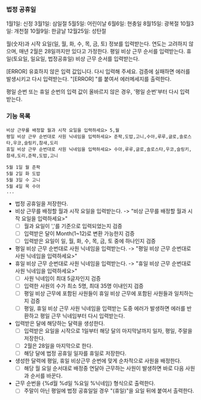 ### 법정 공휴일

1월1일: 신정
3월1일: 삼일절
5월5일: 어린이날
6월6일: 현충일
8월15일: 광복절
10월3일: 개천절
10월9일: 한글날
12월25일: 성탄절

월(숫자)과 시작 요일(일, 월, 화, 수, 목, 금, 토) 정보를 입력받는다.
연도는 고려하지 않으며, 매년 2월은 28일까지만 있다고 가정한다.
평일 비상 근무 순서를 입력받는다.
휴일(토요일, 일요일, 법정공휴일) 비상 근무 순서를 입력받는다.

[ERROR] 유효하지 않은 입력 값입니다. 다시 입력해 주세요.
검증에 실패하면 에러를 발생시키고 다시 입력받는다.
"[ERROR] "를 붙여서 에러메세지를 출력한다.

평일 순번 또는 휴일 순번의 입력 값이 올바르지 않은 경우, '평일 순번'부터 다시 입력 받는다.

### 기능 목록

```
비상 근무를 배정할 월과 시작 요일을 입력하세요> 5,월
평일 비상 근무 순번대로 사원 닉네임을 입력하세요> 준팍,도밥,고니,수아,루루,글로,솔로스타,우코,슬링키,참새,도리
휴일 비상 근무 순번대로 사원 닉네임을 입력하세요> 수아,루루,글로,솔로스타,우코,슬링키,참새,도리,준팍,도밥,고니

5월 1일 월 준팍
5월 2일 화 도밥
5월 3일 수 고니
5월 4일 목 수아
...
```

- 법정 공휴일을 저장한다.
- 비상 근무를 배정할 월과 시작 요일을 입력받는다. ->  "비상 근무를 배정할 월과 시작 요일을 입력하세요>"
    - [ ] 월과 요일이 ','를 기준으로 입력되었는지 검증
    - [ ] 입력받은 달이 Month(1~12)로 변환 가능한지 검증
    - [ ] 입력받은 요일이 일, 월, 화, 수, 목, 금, 토 중에 하나인지 검증
- 평일 비상 근무 순번대로 사원 닉네임을 입력받는다. -> "평일 비상 근무 순번대로 사원 닉네임을 입력하세요>"
- 휴일 비상 근무 순번대로 사원 닉네임을 입력받는다. -> "휴일 비상 근무 순번대로 사원 닉네임을 입력하세요>"
    - [ ] 사원 닉네임이 최대 5글자인지 검증
    - [ ] 입력한 사원의 수가 최소 5명, 최대 35명 이내인지 검증
    - [ ] 평일 비상 근무에 포함된 사원들이 휴일 비상 근무에 포함된 사원들과 일치하는지 검증
    - [ ] 평일, 휴일 비상 근무 사원 닉네임을 입력받는 도중 에러가 발생하면 에러를 반환하고 평일 근무 닉네임부터 다시 입력받는다.
- 입력받은 달에 해당하는 달력을 생성한다.
    - [ ] 입력받은 요일을 시작으로 1일부터 해당 달의 마지막날까지 일자, 평일, 주말을 저장한다.
    - [ ] 2월은 28일을 마지막으로 한다.
    - [ ] 해당 달에 법정 공휴일 일자를 휴일로 저장한다.
- 생성한 달력에 평일, 휴일 비상근무 순번에 맞게 순차적으로 사원을 배정한다.
    - [ ] 해당 월 요일 순서대로 배정중 연달아 근무하는 사원이 발생하면 바로 다음 사원과 순서를 바꾼다.
- 근무 순번을 {%d월 %d일 %요일 %닉네임} 형식으로 출력한다.
    - [ ] 주말이 아닌 평일에 법정 공휴일일 경우 "(휴일)"을 요일 뒤에 붙여서 출력한다.
